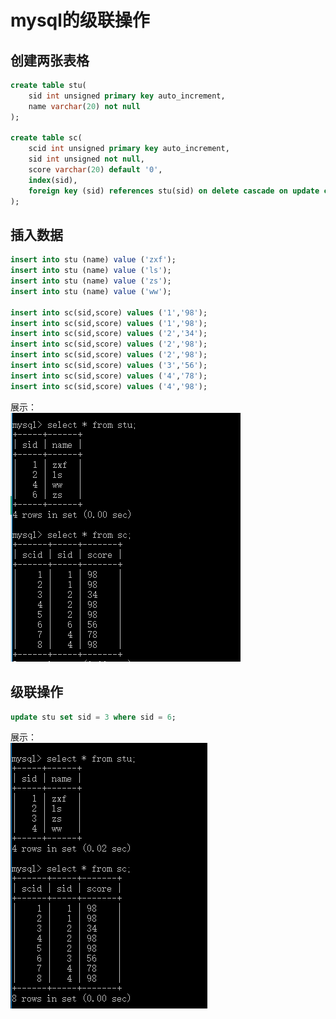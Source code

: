 # mysql的级联操作

## 创建两张表格
```sql
create table stu(
	sid int unsigned primary key auto_increment,
	name varchar(20) not null
);

create table sc(
	scid int unsigned primary key auto_increment,
	sid int unsigned not null,
	score varchar(20) default '0',
	index(sid),
	foreign key (sid) references stu(sid) on delete cascade on update cascade
);
```

## 插入数据
```sql
insert into stu (name) value ('zxf');
insert into stu (name) value ('ls');
insert into stu (name) value ('zs');
insert into stu (name) value ('ww');

insert into sc(sid,score) values ('1','98');
insert into sc(sid,score) values ('1','98');
insert into sc(sid,score) values ('2','34');
insert into sc(sid,score) values ('2','98');
insert into sc(sid,score) values ('2','98');
insert into sc(sid,score) values ('3','56');
insert into sc(sid,score) values ('4','78');
insert into sc(sid,score) values ('4','98');
```

展示：<br/>
![插入数据](../img/sql/cascade_01.png)

## 级联操作

```sql
update stu set sid = 3 where sid = 6;
```
展示：<br/>
![插入数据](../img/sql/cascade_02.jpg)
